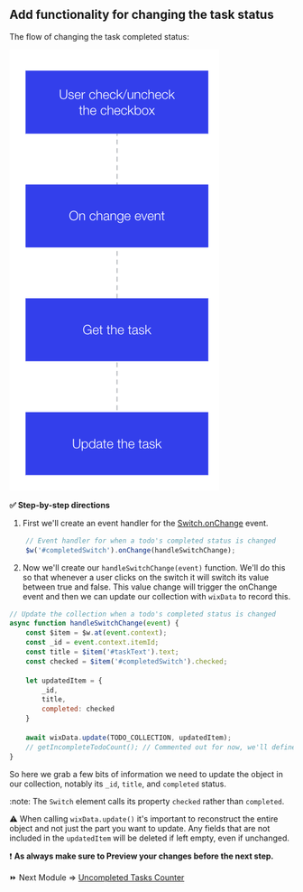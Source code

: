 ## Add functionality for changing the task status

The flow of changing the task completed status:

<p><img src="assets/change-task-status-flow.png" alt="Change Task Status Flow"></p>

**:white_check_mark: Step-by-step directions**

1. First we'll create an event handler for the [Switch.onChange](https://www.wix.com/velo/reference/$w/switch/onchange) event.

```js
    // Event handler for when a todo's completed status is changed
    $w('#completedSwitch').onChange(handleSwitchChange);
```

2. Now we'll create our `handleSwitchChange(event)` function. We'll do this so that whenever a user clicks on the switch it will switch its value between true and false. This value change will trigger the onChange event and then we can update our collection with `wixData` to record this.

```js
// Update the collection when a todo's completed status is changed
async function handleSwitchChange(event) {
    const $item = $w.at(event.context);
    const _id = event.context.itemId;
    const title = $item('#taskText').text;
    const checked = $item('#completedSwitch').checked;

    let updatedItem = {
        _id,
        title,
        completed: checked
    }

    await wixData.update(TODO_COLLECTION, updatedItem);
    // getIncompleteTodoCount(); // Commented out for now, we'll define this later!
}
```

So here we grab a few bits of information we need to update the object in our collection, notably its `_id`, `title`, and `completed` status. 

:note: The `Switch` element calls its property `checked` rather than `completed`.

:warning: When calling `wixData.update()` it's important to reconstruct the entire object and not just the part you want to update. Any fields that are not included in the `updatedItem` will be deleted if left empty, even if unchanged.

:exclamation: **As always make sure to Preview your changes before the next step.**

:fast_forward: Next Module => [Uncompleted Tasks Counter](UNCOMPLETED_TASK_COUNTER.md)
